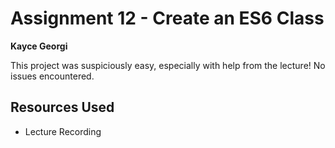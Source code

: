 # Assignment 12 - Create an ES6 Class

**Kayce Georgi**

This project was suspiciously easy, especially with help from the lecture! No issues encountered.

## Resources Used
* Lecture Recording